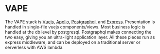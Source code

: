 # VAPE
The VAPE stack is [Vuejs](https://vuejs.org), [Apollo](http://dev.apollodata.com/), [Postgraphql](https://github.com/postgraphql/postgraphql), and [Express](https://expressjs.com/). Presentation is handled in single-file vuejs components/views. Most business logic is handled at the db level by postgresql. Postgraphql makes connecting the two easy, giving you an ultra-light application layer. All these pieces run as express middleware, and can be deployed on a traditional server or serverless with AWS lambda.
